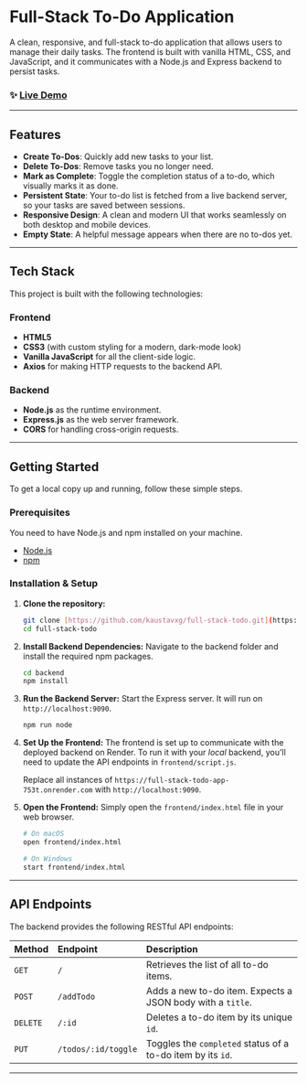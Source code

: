 # Full-Stack To-Do Application

A clean, responsive, and full-stack to-do application that allows users to manage their daily tasks. The frontend is built with vanilla HTML, CSS, and JavaScript, and it communicates with a Node.js and Express backend to persist tasks.

### ✨ [Live Demo](https://full-stack-todo-app-plum.vercel.app/)


---

## Features

* **Create To-Dos**: Quickly add new tasks to your list.
* **Delete To-Dos**: Remove tasks you no longer need.
* **Mark as Complete**: Toggle the completion status of a to-do, which visually marks it as done.
* **Persistent State**: Your to-do list is fetched from a live backend server, so your tasks are saved between sessions.
* **Responsive Design**: A clean and modern UI that works seamlessly on both desktop and mobile devices.
* **Empty State**: A helpful message appears when there are no to-dos yet.

---

## Tech Stack

This project is built with the following technologies:

### Frontend

* **HTML5**
* **CSS3** (with custom styling for a modern, dark-mode look)
* **Vanilla JavaScript** for all the client-side logic.
* **Axios** for making HTTP requests to the backend API.

### Backend

* **Node.js** as the runtime environment.
* **Express.js** as the web server framework.
* **CORS** for handling cross-origin requests.

---

## Getting Started

To get a local copy up and running, follow these simple steps.

### Prerequisites

You need to have Node.js and npm installed on your machine.

* [Node.js](https://nodejs.org/)
* [npm](https://www.npmjs.com/get-npm)

### Installation & Setup

1.  **Clone the repository:**
    ```sh
    git clone [https://github.com/kaustavxg/full-stack-todo.git](https://github.com/kaustavxg/full-stack-todo.git)
    cd full-stack-todo
    ```
2.  **Install Backend Dependencies:**
    Navigate to the backend folder and install the required npm packages.
    ```sh
    cd backend
    npm install
    ```
3.  **Run the Backend Server:**
    Start the Express server. It will run on `http://localhost:9090`.
    ```sh
    npm run node
    ```
4.  **Set Up the Frontend:**
    The frontend is set up to communicate with the deployed backend on Render. To run it with your *local* backend, you'll need to update the API endpoints in `frontend/script.js`.

    Replace all instances of `https://full-stack-todo-app-753t.onrender.com` with `http://localhost:9090`.
5.  **Open the Frontend:**
    Simply open the `frontend/index.html` file in your web browser.
    ```sh
    # On macOS
    open frontend/index.html

    # On Windows
    start frontend/index.html
    ```

---

## API Endpoints

The backend provides the following RESTful API endpoints:

| Method   | Endpoint           | Description                                                        |
| :------- | :----------------- | :----------------------------------------------------------------- |
| `GET`    | `/`                | Retrieves the list of all to-do items.                            |
| `POST`   | `/addTodo`         | Adds a new to-do item. Expects a JSON body with a `title`.         |
| `DELETE` | `/:id`             | Deletes a to-do item by its unique `id`.                           |
| `PUT`    | `/todos/:id/toggle`| Toggles the `completed` status of a to-do item by its `id`. |

---